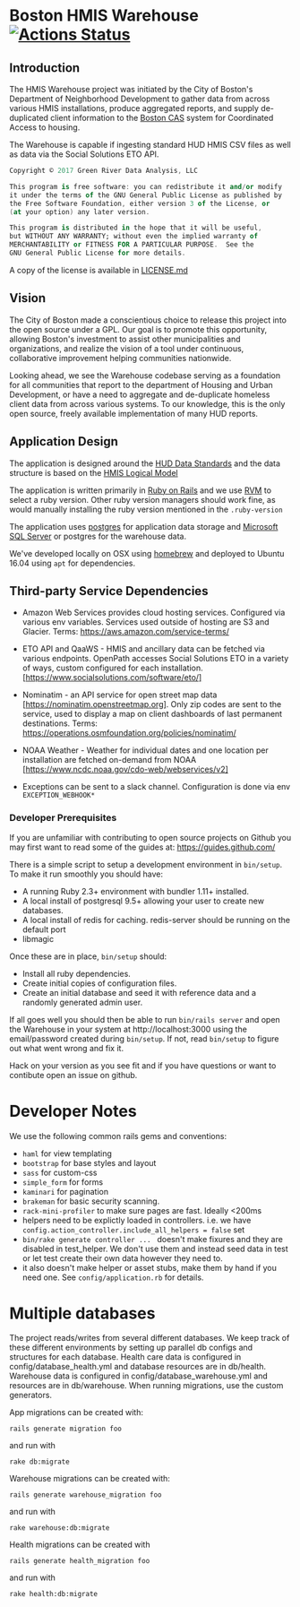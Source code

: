 # Boston HMIS Warehouse [![Actions Status](https://github.com/greenriver/hmis-warehouse/workflows/Audit%20and%20Test/badge.svg)](https://github.com/greenriver/hmis-warehouse/actions)

## Introduction
The HMIS Warehouse project was initiated by the City of Boston's Department of Neighborhood Development to gather data from across various HMIS installations, produce aggregated reports, and supply de-duplicated client information to the [Boston CAS](https://github.com/greenriver/boston-cas) system for Coordinated Access to housing.

The Warehouse is capable if ingesting standard HUD HMIS CSV files as well as data via the Social Solutions ETO API.

```a
Copyright © 2017 Green River Data Analysis, LLC

This program is free software: you can redistribute it and/or modify
it under the terms of the GNU General Public License as published by
the Free Software Foundation, either version 3 of the License, or
(at your option) any later version.

This program is distributed in the hope that it will be useful,
but WITHOUT ANY WARRANTY; without even the implied warranty of
MERCHANTABILITY or FITNESS FOR A PARTICULAR PURPOSE.  See the
GNU General Public License for more details.
```

A copy of the license is available in [LICENSE.md](https://github.com/greenriver/hmis-warehouse/blob/production/LICENSE.md)

## Vision

The City of Boston made a conscientious choice to release this project into the open source under a GPL. Our goal is to promote this opportunity, allowing Boston's investment to assist other municipalities and organizations, and realize the vision of a tool under continuous, collaborative improvement helping communities nationwide.

Looking ahead, we see the Warehouse codebase serving as a foundation for all communities that report to the department of Housing and Urban Development, or have a need to aggregate and de-duplicate homeless client data from across various systems.  To our knowledge, this is the only open source, freely available implementation of many HUD reports.

## Application Design

The application is designed around the [HUD Data Standards](https://www.hudexchange.info/programs/hmis/hmis-data-and-technical-standards/) and the data structure is based on the [HMIS Logical Model](http://www.hudhdx.info/VendorResources.aspx)

The application is written primarily in [Ruby on Rails](http://rubyonrails.org) and we use [RVM](https://rvm.io/) to select a ruby version. Other ruby version managers should work fine, as would manually installing the ruby version mentioned in the `.ruby-version`

The application uses [postgres](https://www.postgresql.org/) for application data storage and [Microsoft SQL Server](https://www.microsoft.com/en-us/sql-server/) or postgres for the warehouse data.

We've developed locally on OSX using [homebrew](http://brew.sh/) and deployed to Ubuntu 16.04 using `apt` for dependencies.

## Third-party Service Dependencies

- Amazon Web Services provides cloud hosting services. Configured via various env variables.  Services used outside of hosting are S3 and Glacier.
  Terms: https://aws.amazon.com/service-terms/

- ETO API and QaaWS - HMIS and ancillary data can be fetched via various endpoints.  OpenPath accesses Social Solutions ETO in a variety of ways, custom configured for each installation. [https://www.socialsolutions.com/software/eto/]

- Nominatim - an API service for open street map data [https://nominatim.openstreetmap.org]. Only zip codes are sent to the service, used to display a map on client dashboards of last permanent destinations.
  Terms: https://operations.osmfoundation.org/policies/nominatim/

- NOAA Weather - Weather for individual dates and one location per installation are fetched on-demand from NOAA [https://www.ncdc.noaa.gov/cdo-web/webservices/v2]

- Exceptions can be sent to a slack channel. Configuration is done via env `EXCEPTION_WEBHOOK*`

### Developer Prerequisites

If you are unfamiliar with contributing to open source projects on Github you may first want to read some of the guides at:  https://guides.github.com/

There is a simple script to setup a development environment in `bin/setup`. To make it run smoothly you should have:

* A running Ruby 2.3+ environment with bundler 1.11+ installed.
* A local install of postgresql 9.5+ allowing your user to create new databases.
* A local install of redis for caching. redis-server should be running on the default port
* libmagic

Once these are in place, `bin/setup` should:

* Install all ruby dependencies.
* Create initial copies of configuration files.
* Create an initial database and seed it with reference data and a randomly generated admin user.

If all goes well you should then be able to run `bin/rails server` and open the Warehouse in your system at http://localhost:3000 using the email/password created during `bin/setup`. If not, read `bin/setup` to figure out what went wrong and fix it.

Hack on your version as you see fit and if you have questions or want to contibute open an issue on github.

# Developer Notes

We use the following common rails gems and conventions:

* `haml` for view templating
* `bootstrap` for base styles and layout
* `sass` for custom-css
* `simple_form` for forms
* `kaminari` for pagination
* `brakeman` for basic security scanning.
* `rack-mini-profiler` to make sure pages are fast. Ideally <200ms
* helpers need to be explictly loaded in controllers. i.e. we have `config.action_controller.include_all_helpers = false` set
* `bin/rake generate controller ... ` doesn't make fixures and they are disabled in test_helper. We don't use them and instead seed data in test or let test create their own data however they need to.
* it also doesn't make helper or asset stubs, make them by hand if you need one. See `config/application.rb` for details.

# Multiple databases

The project reads/writes from several different databases. We keep track of these different environments by setting up parallel db configs and structures for each database. Health care data is configured in config/database_health.yml and database resources are in db/health. Warehouse data is configured in config/database_warehouse.yml and resources are in db/warehouse. When running migrations, use the custom generators.

App migrations can be created with:

```
rails generate migration foo
```
and run with
```
rake db:migrate
```
Warehouse migrations can be created with:
```
rails generate warehouse_migration foo
```
and run with
```
rake warehouse:db:migrate
```

Health migrations can be created with

```
rails generate health_migration foo
```
and run with
```
rake health:db:migrate
```